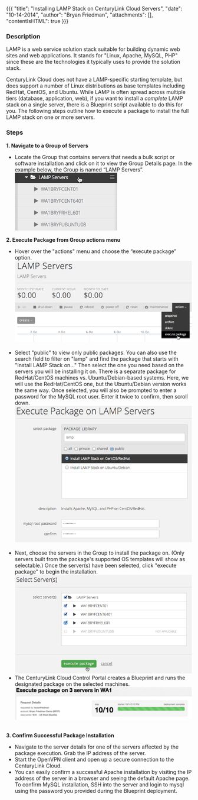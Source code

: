 {{{
  "title": "Installing LAMP Stack on CenturyLink Cloud Servers",
  "date": "10-14-2014",
  "author": "Bryan Friedman",
  "attachments": [],
  "contentIsHTML": true
}}}

<h3>Description</h3>
<p>LAMP is a web service solution stack&nbsp;suitable for building dynamic web sites and web applications. It stands for&nbsp;"Linux, Apache, MySQL, PHP" since these are the technologies it typically uses to provide the solution stack.</p>
<p>CenturyLink Cloud does not have a LAMP-specific starting template, but does support a number of Linux distributions as base templates including RedHat, CentOS, and Ubuntu. While LAMP is often spread across multiple tiers (database, application, web),
  if you want to install&nbsp;a <em>complete</em> LAMP stack on a single server,&nbsp;there is a Blueprint script available to do this for you. The following steps outline how to execute a package to install the full LAMP stack on one or more servers.</p>
<h3>Steps</h3>
<p><strong>1. Navigate to a Group of Servers</strong>
</p>
<ul>
  <li>Locate the Group that contains servers that needs a bulk script or software installation and click on it to view the Group Details page. In the example below, the Group is named “LAMP Servers”.&nbsp;
    <br /><img src="../images/lamp-servers.png" alt="lamp-servers.png" />
  </li>
</ul>
<p><strong>2. Execute Package from Group actions menu</strong>
</p>
<ul>
  <li>Hover over the "actions" menu and choose the “execute package” option.&nbsp;
    <br /><img src="../images/lamp-exec-pkg.png" alt="lamp-exec-pkg.png" />
    <br />
    <br />
  </li>
  <li>Select "public" to view only public packages. You can also use the search field to filter on "lamp" and find the package that starts with "Install LAMP Stack on..." Then select the one you need based on the servers you will be installing it on. There
    is a separate package for RedHat/CentOS machines vs. Ubuntu/Debian-based systems. Here, we will use the RedHat/CentOS one, but the Ubuntu/Debian version works the same way. Once selected, you will also be prompted to enter a password for the MySQL
    root user. Enter it twice to confirm, then scroll down.
    <br /><img src="../images/lamp-select-pkg.png" alt="lamp-select-pkg.png" />
    <br />
    <br />
  </li>
  <li>Next, choose the servers in the Group to install the package on. (Only servers built from the package's supported OS templates will show as selectable.) Once the server(s) have been selected, click "execute package" to begin the installation.
    <br /><img src="../images/lamp-select-servers.png" alt="lamp-select-servers.png" />
  </li>
  <li>The CenturyLink Cloud Control Portal creates a Blueprint and runs the designated package on the selected machines.&nbsp;
    <br /><img src="../images/lamp-queue.png" alt="lamp-queue.png" />
    <br />
    <br />
  </li>
</ul>
<p><strong>3. Confirm Successful Package Installation</strong>
</p>
<ul>
  <li>Navigate to the server details for one of the servers affected by the package execution. Grab the IP address of the server.</li>
  <li>Start the OpenVPN client and open up a secure connection to the CenturyLink Cloud.</li>
  <li>You can easily confirm a successful Apache installation by visiting the IP address of the server in a browser and seeing the default Apache page. To confirm MySQL installation, SSH into the server and login to mysql using the password you provided during
    the Blueprint deployment.</li>
</ul>
